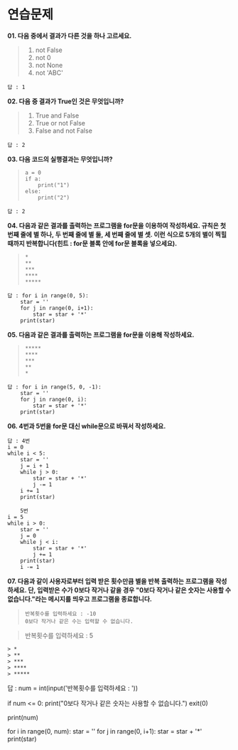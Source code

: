 # 연습문제

**01. 다음 중에서 결과가 다른 것을 하나 고르세요.**
> 1) not False
> 2) not 0
> 3) not None
> 4) not 'ABC'
```
답 : 1
```

**02. 다음 중 결과가 True인 것은 무엇입니까?**
> 1) True and False 
> 2) True or not False
> 3) False and not False
```
답 : 2
```

**03. 다음 코드의 실행결과는 무엇입니까?**
> ```
> a = 0
> if a:
>     print("1")
> else:
>     print("2")
```
답 : 2
```

**04. 다음과 같은 결과를 출력하는 프로그램을 for문을 이용하여 작성하세요. 규칙은 첫 번째 줄에 별 하나, 두 번째 줄에 별 둘, 세 번째 줄에 별 셋. 이런 식으로 5개의 별이 찍힐 때까지 반복합니다(힌트 : for문 블록 안에 for문 블록을 넣으세요).**
> ```
> *
> **
> ***
> ****
> *****
```
답 : for i in range(0, 5):
    star = ''
    for j in range(0, i+1):
        star = star + '*'
    print(star)
```

**05. 다음과 같은 결과를 출력하는 프로그램을 for문을 이용해 작성하세요.**
> ```
> *****
> ****
> ***
> **
> *
```
답 : for i in range(5, 0, -1):
    star = ''
    for j in range(0, i):
        star = star + '*'
    print(star)
```

**06. 4번과 5번을 for문 대신 while문으로 바꿔서 작성하세요.**
```
답 : 4번
i = 0
while i < 5:
    star = ''
    j = i + 1
    while j > 0:
        star = star + '*'
        j -= 1
    i += 1
    print(star)

    5번
i = 5
while i > 0:
    star = ''
    j = 0
    while j < i:
        star = star + '*'
        j += 1
    print(star)
    i -= 1
```

**07. 다음과 같이 사용자로부터 입력 받은 횟수만큼 별을 반복 출력하는 프로그램을 작성하세요. 단, 입력받은 수가 0보다 작거나 같을 경우 "0보다 작거나 같은 숫자는 사용할 수 없습니다."라는 메시지를 띄우고 프로그램을 종료합니다.**
> ```
> 반복횟수를 입력하세요 : -10
> 0보다 작거나 같은 수는 입력할 수 없습니다.

> 반복횟수를 입력하세요 : 5

```
> *
> **
> ***
> ****
> *****
```
답 : num = int(input('반복횟수를 입력하세요 : '))

if num <= 0:
    print("0보다 작거나 같은 숫자는 사용할 수 없습니다.")
    exit(0)
    
print(num)

for i in range(0, num):
    star = ''
    for j in range(0, i+1):
        star = star + '*'
    print(star)
```
